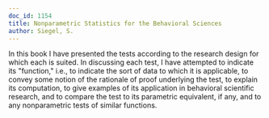 ```yaml
---
doc_id: 1154
title: Nonparametric Statistics for the Behavioral Sciences
author: Siegel, S.
---
```


In this book I have presented the tests according to the research
design for which each is suited.  In discussing each test, I have attempted
to indicate its "function," i.e., to indicate the sort of data to which it
is applicable, to convey some notion of the rationale of proof underlying
the test, to explain its computation, to give examples of its application
in behavioral scientific research, and to compare the test to its parametric
equivalent, if any, and to any nonparametric tests of similar functions.